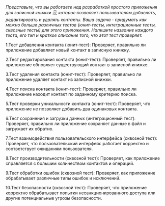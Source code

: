 _Представьте, что вы работаете над разработкой простого приложения для записной книжки 🗒, которое позволяет пользователям добавлять, редактировать и удалять контакты. Ваша задача - придумать как можно больше различных тестов (юнит-тесты, интеграционные тесты, сквозные тесты) для этого приложения. Напишите название каждого теста, его тип и краткое описание того, что этот тест проверяет._

1.Тест добавления контакта (юнит-тест): Проверяет, правильно ли приложение добавляет новый контакт в записную книжку.

2.Тест редактирования контакта (юнит-тест): Проверяет, правильно ли приложение обновляет существующий контакт в записной книжке.

3.Тест удаления контакта (юнит-тест): Проверяет, правильно ли приложение удаляет контакт из записной книжки.

4.Тест поиска контакта (юнит-тест): Проверяет, правильно ли приложение находит контакт по заданному критерию поиска.

5.Тест проверки уникальности контакта (юнит-тест): Проверяет, что приложение не позволяет добавить два одинаковых контакта.

6.Тест сохранения и загрузки данных (интеграционный тест): Проверяет, правильно ли приложение сохраняет данные в файл и загружает их обратно.

7.Тест взаимодействия пользовательского интерфейса (сквозной тест): Проверяет, что пользовательский интерфейс работает корректно и соответствует ожиданиям пользователя.

8.Тест производительности (сквозной тест): Проверяет, как приложение справляется с большим количеством контактов и операций.

9.Тест обработки ошибок (сквозной тест): Проверяет, как приложение обрабатывает различные типы ошибок и исключений.

10.Тест безопасности (сквозной тест): Проверяет, что приложение корректно обрабатывает попытки несанкционированного доступа или другие потенциальные угрозы безопасности.
